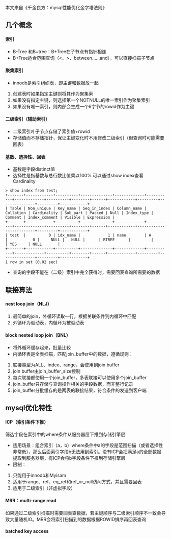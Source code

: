 本文来自《千金良方：mysql性能优化金字塔法则》

## 几个概念
#### 索引
- B-Tree 和B+tree：B+Tree在子节点有指针相连
- B+Tree适合范围查询（<、>、between……and），可以直接扫描子节点
#### 聚集索引
- innodb是索引组织表，即主键和数据放一起
1. 创建表时如果指定主键则将其作为聚集索
2. 如果没有指定主键，则选择第一个NOTNULL的唯一索引作为聚集索引
3. 如果没有唯一索引，则内部会生成一个6字节的rowid作为主键
#### 二级索引（辅助索引）
- 二级索引叶子节点存储了索引值+rowid
- 存储值而不存储指针，保证主键变化时不用修改二级索引（但查询时可能需要回表）
#### 基数、选择性、回表
- 基数是字段distinct值
- 选择性是指基数与总行数比值乘以100%
可以通过show index查看Cardinality
```
> show index from test;
+-------+------------+----------+--------------+-------------+-----------+-------------+----------+--------+------+------------+---------+---------------+---------+------------+
| Table | Non_unique | Key_name | Seq_in_index | Column_name | Collation | Cardinality | Sub_part | Packed | Null | Index_type | Comment | Index_comment | Visible | Expression |
+-------+------------+----------+--------------+-------------+-----------+-------------+----------+--------+------+------------+---------+---------------+---------+------------+
| test  |          0 | idx_name |            1 | name        | A         |           0 |     NULL |   NULL |      | BTREE      |         |               | YES     | NULL       |
+-------+------------+----------+--------------+-------------+-----------+-------------+----------+--------+------+------------+---------+---------------+---------+------------+
1 row in set (0.02 sec)
```
- 查询的字段不能在（二级）索引中完全获得时，需要回表查询所需要的数据

## 联接算法
#### nest loop join（NLJ）
1. 最简单的join，外循环读取一行，根据关联条件到内循环中匹配
2. 外循环为驱动表，内循环为被驱动表
#### block nested loop join（BNL）
- 将外循环缓存起来，批量比较
- 内循环表是全表扫描，匹配join_buffer中的数据，遵循规则：
1. 联接类型为ALL、index、range，会使用到join buffer
2. join buffer由join_buffer_size控制
3. 每次联接都使用一个join_buffer，多表联接可以使用多个join_buffer
4. join_buffer只存储与查询操作相关的字段数据，而非整行记录
5. join_buffer分批缓存的是两表的联接结果，符合条件的发送到客户端
## mysql优化特性
#### ICP（索引条件下推）
筛选字段在索引中的where条件从服务器层下推到存储引擎层
- 适用场景：组合索引（a，b）where条件中a的字段是范围扫描（或者选择性非常低），那么后面索引字段b无法用到索引。没有ICP会把满足a的全部数据提取到服务器层，有ICP会将b字段条件下推到存储引擎层
- 限制：
1. 只能用于innodb和Myisam
2. 适用于range、ref、eq_ref和ref_or_null访问方式，并且需要回表
3. 适用于二级索引（非虚拟字段）

#### MRR：multi-range read
如果通过二级索引扫描时需要回表查数据，若主键顺序与二级索引顺序不一致会导致大量随机IO。MRR会将索引扫描到的数据根据ROWID排序再回表查询
#### batched key access